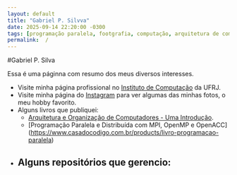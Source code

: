 ```yaml
---
layout: default
title: "Gabriel P. Silvva"
date: 2025-09-14 22:20:00 -0300
tags: [programação paralela, footgrafia, computação, arquitetura de computadores, organização de computadores, libguagem de montagem]
permalink:  /
---
```



#Gabriel P. Silva

Essa é uma páginna com resumo dos meus diversos interesses. 

- Visite minha página profissional no [Instituto de Computação](https://www.ic.ufrj.br/~gabriel) da UFRJ.
- Visite minha página do [Instagram](https://www.instagram.com/gpsilva2003) para ver algumas das minhas fotos, o meu hobby favorito.
- Alguns livros que publiquei:
  - [Arquitetura e Organização de Computadores - Uma Introdução](https://www.grupogen.com.br/livro-arquitetura-e-organizacao-de-computadores-uma-introducao-gabriel-pereira-da-silva-e-jose-antonio-dos-santos-borges-editora-ltc-9788521638650).
  - [Programação Paralela e Distribuída com MPI, OpenMP e OpenACC] (https://www.casadocodigo.com.br/products/livro-programacao-paralela)
- Alguns repositórios que gerencio:
  - 

